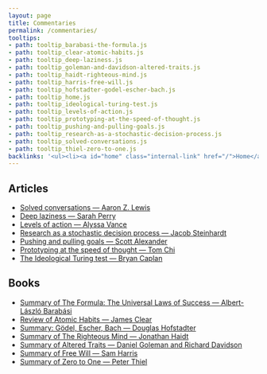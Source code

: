 ```yaml
---
layout: page
title: Commentaries
permalink: /commentaries/
tooltips: 
- path: tooltip_barabasi-the-formula.js
- path: tooltip_clear-atomic-habits.js
- path: tooltip_deep-laziness.js
- path: tooltip_goleman-and-davidson-altered-traits.js
- path: tooltip_haidt-righteous-mind.js
- path: tooltip_harris-free-will.js
- path: tooltip_hofstadter-godel-escher-bach.js
- path: tooltip_home.js
- path: tooltip_ideological-turing-test.js
- path: tooltip_levels-of-action.js
- path: tooltip_prototyping-at-the-speed-of-thought.js
- path: tooltip_pushing-and-pulling-goals.js
- path: tooltip_research-as-a-stochastic-decision-process.js
- path: tooltip_solved-conversations.js
- path: tooltip_thiel-zero-to-one.js
backlinks: '<ul><li><a id="home" class="internal-link" href="/">Home</a></li></ul>'
---
```


## Articles

* <a id="solved-conversations" class="internal-link" href="/solved-conversations/">Solved conversations — Aaron Z. Lewis</a>
* <a id="deep-laziness" class="internal-link" href="/deep-laziness/">Deep laziness — Sarah Perry</a>
* <a id="levels-of-action" class="internal-link" href="/levels-of-action/">Levels of action — Alyssa Vance</a>
* <a id="research-as-a-stochastic-decision-process" class="internal-link" href="/research-as-a-stochastic-decision-process/">Research as a stochastic decision process — Jacob Steinhardt</a>
* <a id="pushing-and-pulling-goals" class="internal-link" href="/pushing-and-pulling-goals/">Pushing and pulling goals — Scott Alexander</a>
* <a id="prototyping-at-the-speed-of-thought" class="internal-link" href="/prototyping-at-the-speed-of-thought/">Prototyping at the speed of thought — Tom Chi</a>
* <a id="ideological-turing-test" class="internal-link" href="/ideological-turing-test/">The Ideological Turing test — Bryan Caplan</a>

## Books

* <a id="barabasi-the-formula" class="internal-link" href="/barabasi-the-formula/">Summary of The Formula: The Universal Laws of Success — Albert-László Barabási</a>
* <a id="clear-atomic-habits" class="internal-link" href="/clear-atomic-habits/">Review of Atomic Habits — James Clear</a>
* <a id="hofstadter-godel-escher-bach" class="internal-link" href="/hofstadter-godel-escher-bach/">Summary: Gödel, Escher, Bach — Douglas Hofstadter</a>
* <a id="haidt-righteous-mind" class="internal-link" href="/haidt-righteous-mind/">Summary of The Righteous Mind — Jonathan Haidt</a>
* <a id="goleman-and-davidson-altered-traits" class="internal-link" href="/goleman-and-davidson-altered-traits/">Summary of Altered Traits — Daniel Goleman and Richard Davidson</a>
* <a id="harris-free-will" class="internal-link" href="/harris-free-will/">Summary of Free Will — Sam Harris</a>
* <a id="thiel-zero-to-one" class="internal-link" href="/thiel-zero-to-one/">Summary of Zero to One — Peter Thiel</a>